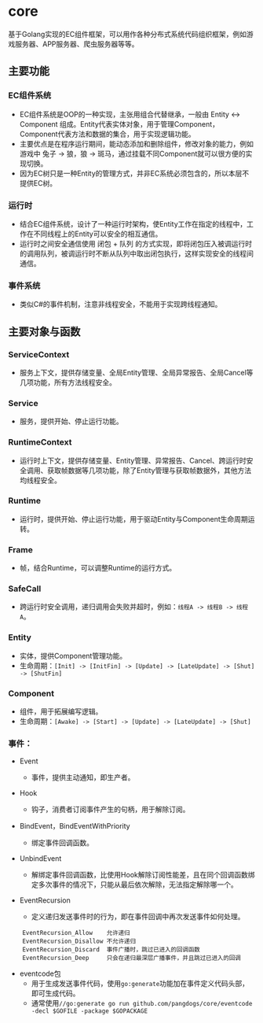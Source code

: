 # core

基于Golang实现的EC组件框架，可以用作各种分布式系统代码组织框架，例如游戏服务器、APP服务器、爬虫服务器等等。

## 主要功能
### EC组件系统
* EC组件系统是OOP的一种实现，主张用组合代替继承，一般由 Entity <-> Component 组成。Entity代表实体对象，用于管理Component，Component代表方法和数据的集合，用于实现逻辑功能。
* 主要优点是在程序运行期间，能动态添加和删除组件，修改对象的能力，例如游戏中 兔子 -> 狼，狼 -> 斑马，通过挂载不同Component就可以很方便的实现切换。
* 因为EC树只是一种Entity的管理方式，并非EC系统必须包含的，所以本层不提供EC树。

### 运行时
* 结合EC组件系统，设计了一种运行时架构，使Entity工作在指定的线程中，工作在不同线程上的Entity可以安全的相互通信。
* 运行时之间安全通信使用 闭包 + 队列 的方式实现，即将闭包压入被调运行时的调用队列，被调运行时不断从队列中取出闭包执行，这样实现安全的线程间通信。

### 事件系统
* 类似C#的事件机制，注意非线程安全，不能用于实现跨线程通知。

## 主要对象与函数
### ServiceContext
* 服务上下文，提供存储变量、全局Entity管理、全局异常报告、全局Cancel等几项功能，所有方法线程安全。

### Service
* 服务，提供开始、停止运行功能。

### RuntimeContext
* 运行时上下文，提供存储变量、Entity管理、异常报告、Cancel、跨运行时安全调用、获取帧数据等几项功能，除了Entity管理与获取帧数据外，其他方法均线程安全。

### Runtime
* 运行时，提供开始、停止运行功能，用于驱动Entity与Component生命周期运转。

### Frame
* 帧，结合Runtime，可以调整Runtime的运行方式。

### SafeCall
* 跨运行时安全调用，递归调用会失败并超时，例如：`线程A -> 线程B -> 线程A`。

### Entity
* 实体，提供Component管理功能。
* 生命周期：`[Init] -> [InitFin] -> [Update] -> [LateUpdate] -> [Shut] -> [ShutFin] `

### Component
* 组件，用于拓展编写逻辑。
* 生命周期：`[Awake] -> [Start] -> [Update] -> [LateUpdate] -> [Shut]`

### 事件：
* Event
	* 事件，提供主动通知，即生产者。

* Hook 
	* 钩子，消费者订阅事件产生的句柄，用于解除订阅。

* BindEvent，BindEventWithPriority
	* 绑定事件回调函数。

* UnbindEvent
	* 解绑定事件回调函数，比使用Hook解除订阅性能差，且在同个回调函数绑定多次事件的情况下，只能从最后依次解除，无法指定解除哪一个。

* EventRecursion 
	* 定义递归发送事件时的行为，即在事件回调中再次发送事件如何处理。
```
  	EventRecursion_Allow    允许递归
	EventRecursion_Disallow 不允许递归
	EventRecursion_Discard  事件广播时，跳过已进入的回调函数
	EventRecursion_Deep     只会在递归最深层广播事件，并且跳过已进入的回调
```

* eventcode包
	* 用于生成发送事件代码，使用`go:generate`功能加在事件定义代码头部，即可生成代码。
	* 通常使用`//go:generate go run github.com/pangdogs/core/eventcode -decl $GOFILE -package $GOPACKAGE`
